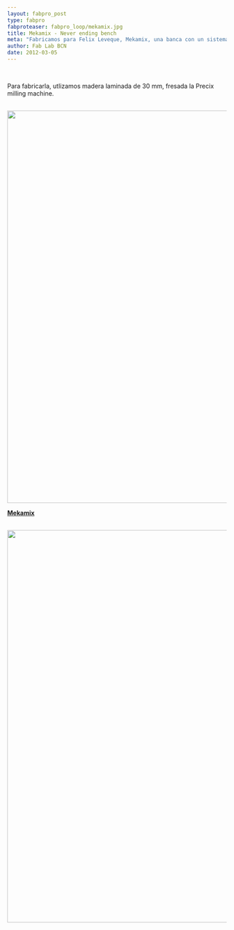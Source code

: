 ```yaml
---
layout: fabpro_post
type: fabpro
fabproteaser: fabpro_loop/mekamix.jpg
title: Mekamix - Never ending bench
meta: "Fabricamos para Felix Leveque, Mekamix, una banca con un sistema de ensamblaje tipo mecano que permite generar distintas formas, e ir adosando un sinfín de componentes, por eso su nombre: Never ending bench (la banca sinfín)."
author: Fab Lab BCN
date: 2012-03-05
---
```

<br>

Para fabricarla, utlizamos madera laminada de 30 mm, fresada la Precix milling machine.

<br>

<img src="http://flxl.files.wordpress.com/2012/02/mekamix_bsf_1-1_015.jpg?w=1000&amp;h=" alt="" width="900" />

<br>

<a title="mekamix" href="http://flxl.wordpress.com/2012/02/29/mekamix-never-ending-bench-made-in-fablab-bcn/#" target="_blank"><strong>Mekamix</strong></a> 

<br>

<img src="https://drive.google.com/open?id=0B2Ty9JX4GLWoSW1vcFRGQUZaSVU" alt="" width="900" />
